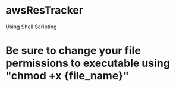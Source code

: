 # awsResTracker
Using Shell Scripting
# Be sure to change your file permissions to executable using "chmod +x {file_name}"

